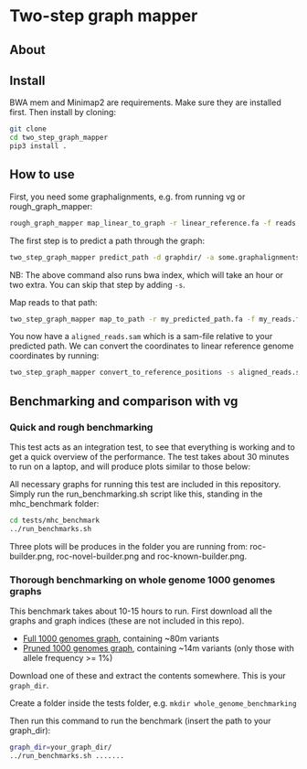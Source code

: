 # Two-step graph mapper
## About

## Install
BWA mem and Minimap2 are requirements. Make sure they are installed first.
Then install by cloning:
```bash
git clone 
cd two_step_graph_mapper 
pip3 install .
```

## How to use 
First, you need some graphalignments, e.g. from running vg or rough_graph_mapper:
```bash
rough_graph_mapper map_linear_to_graph -r linear_reference.fa -f reads.fa -d graphs_dir/ --chromosomes 1,2,3 > some.graphalignments
```

The first step is to predict a path through the graph:
```bash
two_step_graph_mapper predict_path -d graphdir/ -a some.graphalignments -c 1,2,3 -o my_predicted_path
```
NB: The above command also runs bwa index, which will take an hour or two extra. You can skip that step by adding `-s`.

Map reads to that path:
```bash
two_step_graph_mapper map_to_path -r my_predicted_path.fa -f my_reads.fa -o aligned_reads.sam
```
You now have a `aligned_reads.sam` which is a sam-file relative to your predicted path. 
We can convert the coordinates to linear reference genome coordinates by running:
```bash
two_step_graph_mapper convert_to_reference_positions -s aligned_reads.sam -d graph_dir/ -l my_predicted_path -c 1,2,3 -o converted.sam
```

## Benchmarking and comparison with vg
### Quick and rough benchmarking
This test acts as an integration test, to see that everything is working and to get a quick overview of the
performance. The test takes about 30 minutes to run on a laptop, and will produce plots similar to those below:

All necessary graphs for running this test are included in this repository.
Simply run the run_benchmarking.sh script like this, standing in the mhc_benchmark folder:
```bash
cd tests/mhc_benchmark
../run_benchmarks.sh 
```
Three plots will be produces in the folder you are running from: roc-builder.png, roc-novel-builder.png and roc-known-builder.png.

### Thorough benchmarking on whole genome 1000 genomes graphs
This benchmark takes about 10-15 hours to run. First download all the graphs and graph indices (these are not included in this repo). 
* [Full 1000 genomes graph](http://), containing ~80m variants
* [Pruned 1000 genomes graph](http://), containing ~14m variants (only those with allele frequency >= 1%)

Download one of these and extract the contents somewhere. This is your `graph_dir`.

Create a folder inside the tests folder, e.g. `mkdir whole_genome_benchmarking`

Then run this command to run the benchmark (insert the path to your graph_dir):
```bash
graph_dir=your_graph_dir/
../run_benchmarks.sh .......
```




